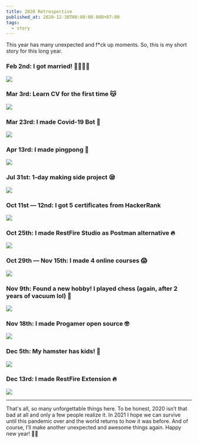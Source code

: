 ```yaml
---
title: 2020 Retrospective
published_at: 2020-12-30T00:00:00.000+07:00
tags:
  - story
---
```


This year has many unexpected and f*ck up moments. So, this is my short story for this long year.

### Feb 2nd: I got married! 🤵🏻‍👰‍♀️

![](https://miro.medium.com/max/1400/0*GfxPA9zEXOmcBnst)

### Mar 3rd: Learn CV for the first time 😽

![](https://miro.medium.com/max/1200/1*XGlCG8j7WyJ0RN5Z1hwRFw.gif)

### Mar 23rd: I made Covid-19 Bot 🦠

![](https://miro.medium.com/max/608/1*H8nVDcyWg1VPhp1ScU7PWQ.gif)

### Apr 13rd: I made pingpong 🏓

![](https://miro.medium.com/max/1400/0*O_0X9M6mu-qBnXNz)

### Jul 31st: 1-day making side project 😪

![](https://miro.medium.com/max/1400/0*Q82GTUI_fyU5VpV6)

### Oct 11st — 12nd: I got 5 certificates from HackerRank

![](https://miro.medium.com/max/1400/1*QcLF4OzO-g3SON2zSV--Mw.png)

### Oct 25th: I made RestFire Studio as Postman alternative 🔥

![](https://miro.medium.com/max/1400/0*wBvO6KZAh8YuPnPf.png)

### Oct 29th — Nov 15th: I made 4 online courses 😱

![](https://miro.medium.com/max/1400/1*0VUinP80OXnbaCjEGcd9CQ.png)

### Nov 9th: Found a new hobby! I played chess (again, after 2 years of vacuum lol) 🐴

![](https://miro.medium.com/max/1400/0*ba6SebvF0m86dnsz)

### Nov 18th: I made Progamer open source 🤓

![](https://miro.medium.com/max/1400/0*kKlbmpcpWT0OPB2z)

### Dec 5th: My hamster has kids! 🐹

![](https://miro.medium.com/max/1400/0*7XE-hLGDBBMi7ya0)

### Dec 13rd: I made RestFire Extension 🔥

![](https://miro.medium.com/max/1400/0*Exr0zgxaM0Qp5-bD)

---

That's all, so many unforgettable things here. To be honest, 2020 isn’t that bad at all and only a few people realize it. In 2021 I hope we can survive until this pandemic over and the world returns to how it was before. And of course, I’ll make another unexpected and awesome things again. Happy new year! 🥳🎉